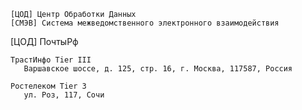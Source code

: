     [ЦОД] Центр Обработки Данных
    [СМЭВ] Система межведомственного электронного взаимодействия
    
[ЦОД] ПочтыРф

    ТрастИнфо Tier III 
       Варшавское шоссе, д. 125, стр. 16, г. Москва, 117587, Россия
    
    Ростелеком Tier 3
       ул. Роз, 117, Сочи
